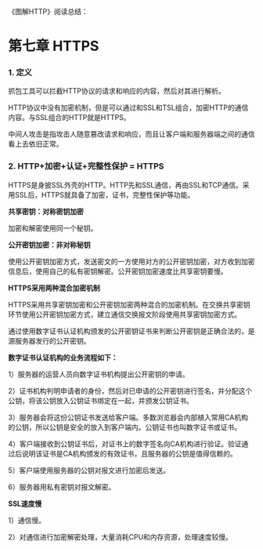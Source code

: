 《图解HTTP》阅读总结：

# 第七章 HTTPS

### 1. 定义

抓包工具可以拦截HTTP协议的请求和响应的内容，然后对其进行解析。

HTTP协议中没有加密机制，但是可以通过和SSL和TSL组合，加密HTTP的通信内容。与SSL组合的HTTP就是HTTPS。

中间人攻击是指攻击人随意篡改请求和响应，而且让客户端和服务器端之间的通信看上去依旧正常。

### 2. HTTP+加密+认证+完整性保护 = HTTPS

HTTPS是身披SSL外壳的HTTP。HTTP先和SSL通信，再由SSL和TCP通信。采用SSL后，HTTPS就具备了加密，证书，完整性保护等功能。

**共享密钥：对称密钥加密**

加密和解密使用同一个秘钥。


**公开密钥加密：非对称秘钥**

使用公开密钥加密方式，发送密文的一方使用对方的公开密钥加密，对方收到加密信息后，使用自己的私有密钥解密。公开密钥加密速度比共享密钥要慢。

**HTTPS采用两种混合加密机制**

HTTPS采用共享密钥加密和公开密钥加密两种混合的加密机制。在交换共享密钥环节使用公开密钥加密方式，建立通信交换报文阶段使用共享密钥加密方式。

通过使用数字证书认证机构颁发的公开密钥证书来判断公开密钥是正确合法的，是源服务器发行的公开密钥。

**数字证书认证机构的业务流程如下：**

1）服务器的运营人员向数字证书机构提出公开密钥的申请。

2）证书机构判明申请者的身份，然后对已申请的公开密钥进行签名，并分配这个公钥，将该公钥放入公钥证书绑定在一起，并颁发公钥证书。

3）服务器会将这份公钥证书发送给客户端。多数浏览器会内部植入常用CA机构的公钥，所以公钥是安全的放入到客户端内。公钥证书也叫数字证书或证书。

4）客户端接收到公钥证书后，对证书上的数字签名向CA机构进行验证。验证通过后说明该证书是CA机构颁发的有效证书，且服务器的公钥是值得信赖的。

5）客户端使用服务器的公钥对报文进行加密后发送。

6）服务器用私有密钥对报文解密。

**SSL速度慢**

1）通信慢。

2）对通信进行加密解密处理，大量消耗CPU和内存资源，处理速度较慢。


